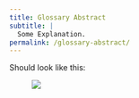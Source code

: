 ```yaml
---
title: Glossary Abstract
subtitle: |
  Some Explanation.
permalink: /glossary-abstract/
---
```


Should look like this:

<figure class="image">
  <img src="{{baseurl}}/assets/templates/glossary-abstract.png">
</figure>
